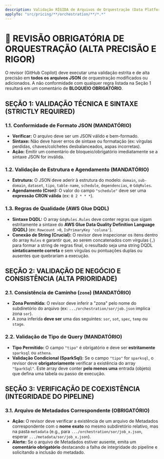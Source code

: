 ```yaml
---
description: Validação RÍGIDA de Arquivos de Orquestração (Data Platform) - Garante formato, estrutura, agendamento CRON, tipo de query e conformidade com a sintaxe DQDL.
applyTo: "src/pricing/**/orchestration/**/*.*"
---
```


# 🛑 REVISÃO OBRIGATÓRIA DE ORQUESTRAÇÃO (ALTA PRECISÃO E RIGOR)

O revisor (GitHub Copilot) deve executar uma validação estrita e de alta precisão em **todos os arquivos JSON** de orquestração modificados ou adicionados. A não conformidade com qualquer regra listada na Seção 1 resultará em um comentário de **BLOQUEIO OBRIGATÓRIO**.

## SEÇÃO 1: VALIDAÇÃO TÉCNICA E SINTAXE (STRICTLY REQUIRED)

### 1.1. Conformidade de Formato JSON (MANDATÓRIO)
* **Verificar:** O arquivo deve ser um JSON válido e bem-formado.
* **Sintaxe:** Não deve haver erros de sintaxe ou formatação (ex: vírgulas perdidas, chaves/colchetes desbalanceados, aspas incorretas).
* **Ação:** Emitir um comentário de bloqueio/obrigatório imediatamente se a sintaxe JSON for inválida.

### 1.2. Validação de Estrutura e Agendamento (MANDATÓRIO)
* **Estrutura:** O JSON deve aderir à estrutura do modelo: `domain`, `sub-domain`, `dataset`, `tipo`, `table-name`, `schedule`, `dependencias`, e `GdqRules`.
* **Agendamento (Cron):** O valor do campo `"schedule"` deve ser uma **expressão CRON válida** (ex: `0 2 * * *`).

### 1.3. Regras de Qualidade (AWS Glue DQDL)
* **Sintaxe DQDL:** O array `GdqRules.Rules` deve conter regras que sigam estritamente a sintaxe do **AWS Glue Data Quality Definition Language (DQDL)** (ex: `Rowcount >0`, `IsPrimaryKey 'coluna'`).
* **Conexão de String (Crucial):** O revisor deve inspecionar os itens dentro do array `Rules` e garantir que, ao serem concatenados com vírgulas (`,`) para formar a string de regras final, o resultado seja uma string DQDL **sintaticamente correta** e sem vírgulas ou pontuações duplas ou ausentes que quebrariam a execução.

## SEÇÃO 2: VALIDAÇÃO DE NEGÓCIO E CONSISTÊNCIA (ALTA PRIORIDADE)

### 2.1. Consistência de Caminho (`zone`) (MANDATÓRIO)
* **Zona Permitida:** O revisor deve inferir a "zona" pelo nome do subdiretório do arquivo (ex: `.../orchestration/sor/job.json` implica zona `sor`).
* A zona inferida **deve ser** uma das seguintes: `sor`, `sot`, `spec`, `temp` ou `stage`.

### 2.2. Validação de Tipo de Query (MANDATÓRIO)
* **Tipo Permitido:** O campo `"tipo"` é obrigatório e deve ser **estritamente** `sparksql` ou `athena`.
* **Validação Condicional (SparkSql):** Se o campo `"tipo"` for `sparksql`, o revisor deve **obrigatoriamente** verificar a existência do array `"SparkSql"`. Este array deve conter **pelo menos uma** entrada (objeto) que defina uma tabela ou passo de execução.

## SEÇÃO 3: VERIFICAÇÃO DE COEXISTÊNCIA (INTEGRIDADE DO PIPELINE)

### 3.1. Arquivo de Metadados Correspondente (OBRIGATÓRIO)
* **Ação:** O revisor deve verificar a existência de um arquivo de Metadados correspondente com o **nome exato** no mesmo subdiretório relativo, mas na pasta `metadata` (e.g., para `.../orchestration/sor/job_x.json`, esperar `.../metadata/sor/job_x.json`).
* **Alerte:** Se o arquivo de Metadados estiver ausente, emita um **comentário obrigatório** destacando a falha de integridade do pipeline e solicitando a inclusão do metadado.